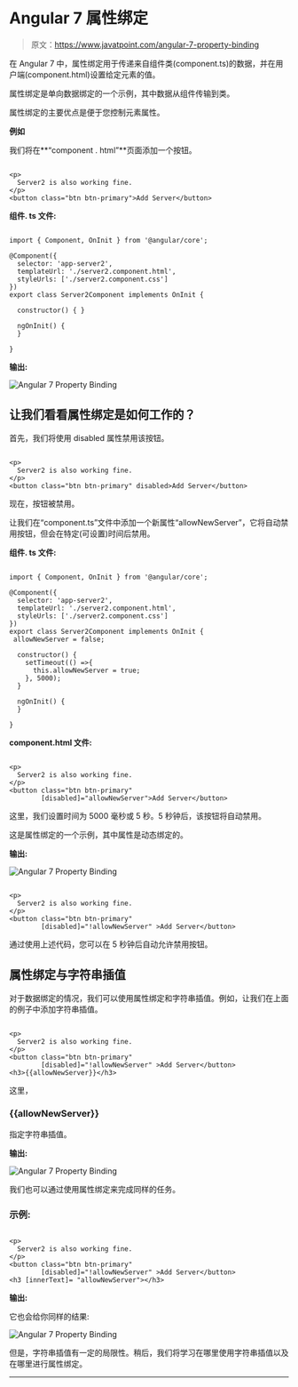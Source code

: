 # Angular 7 属性绑定

> 原文：<https://www.javatpoint.com/angular-7-property-binding>

在 Angular 7 中，属性绑定用于传递来自组件类(component.ts)的数据，并在用户端(component.html)设置给定元素的值。

属性绑定是单向数据绑定的一个示例，其中数据从组件传输到类。

属性绑定的主要优点是便于您控制元素属性。

**例如**

我们将在**“component . html”**页面添加一个按钮。

```

<p>
  Server2 is also working fine.
</p>
<button class="btn btn-primary">Add Server</button>

```

**组件. ts 文件:**

```

import { Component, OnInit } from '@angular/core';

@Component({
  selector: 'app-server2',
  templateUrl: './server2.component.html',
  styleUrls: ['./server2.component.css']
})
export class Server2Component implements OnInit {

  constructor() { }

  ngOnInit() {
  }

}

```

**输出:**

![Angular 7 Property Binding](img/3834c3336be6c61686eededd166a44a2.png)

## 让我们看看属性绑定是如何工作的？

首先，我们将使用 disabled 属性禁用该按钮。

```

<p>
  Server2 is also working fine.
</p>
<button class="btn btn-primary" disabled>Add Server</button>

```

现在，按钮被禁用。

让我们在“component.ts”文件中添加一个新属性“allowNewServer”，它将自动禁用按钮，但会在特定(可设置)时间后禁用。

**组件. ts 文件:**

```

import { Component, OnInit } from '@angular/core';

@Component({
  selector: 'app-server2',
  templateUrl: './server2.component.html',
  styleUrls: ['./server2.component.css']
})
export class Server2Component implements OnInit {
 allowNewServer = false;

  constructor() {
    setTimeout(() =>{
      this.allowNewServer = true;
    }, 5000);
  }

  ngOnInit() {
  }

}

```

**component.html 文件:**

```

<p>
  Server2 is also working fine.
</p>
<button class="btn btn-primary"
        [disabled]="allowNewServer">Add Server</button>

```

这里，我们设置时间为 5000 毫秒或 5 秒。5 秒钟后，该按钮将自动禁用。

这是属性绑定的一个示例，其中属性是动态绑定的。

**输出:**

![Angular 7 Property Binding](img/33a0e8a5d56252ebfab31226a7ca7d35.png)

```

<p>
  Server2 is also working fine.
</p>
<button class="btn btn-primary"
        [disabled]="!allowNewServer" >Add Server</button>

```

通过使用上述代码，您可以在 5 秒钟后自动允许禁用按钮。

## 属性绑定与字符串插值

对于数据绑定的情况，我们可以使用属性绑定和字符串插值。例如，让我们在上面的例子中添加字符串插值。

```

<p>
  Server2 is also working fine.
</p>
<button class="btn btn-primary"
        [disabled]="!allowNewServer" >Add Server</button>
<h3>{{allowNewServer}}</h3>

```

这里，

### {{allowNewServer}}

指定字符串插值。

**输出:**

![Angular 7 Property Binding](img/b6809fc7386258773af8d85c3eb2578f.png)

我们也可以通过使用属性绑定来完成同样的任务。

### 示例:

```

<p>
  Server2 is also working fine.
</p>
<button class="btn btn-primary"
        [disabled]="!allowNewServer" >Add Server</button>
<h3 [innerText]= "allowNewServer"></h3>

```

**输出:**

它也会给你同样的结果:

![Angular 7 Property Binding](img/040ef8aa50dcb8e9291d217bf23c90ce.png)

但是，字符串插值有一定的局限性。稍后，我们将学习在哪里使用字符串插值以及在哪里进行属性绑定。

* * *